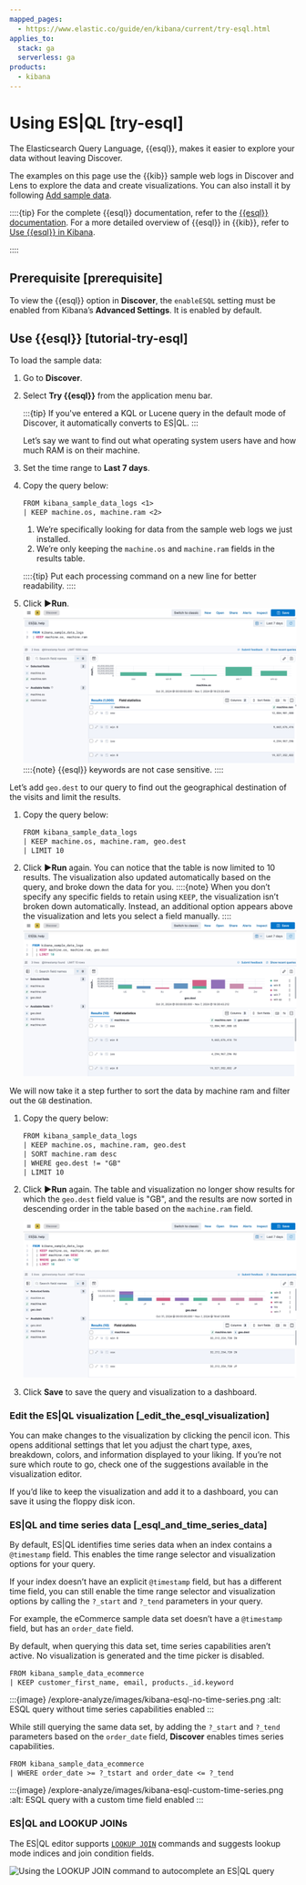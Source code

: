 ```yaml
---
mapped_pages:
  - https://www.elastic.co/guide/en/kibana/current/try-esql.html
applies_to:
  stack: ga
  serverless: ga
products:
  - kibana
---
```


# Using ES|QL [try-esql]

The Elasticsearch Query Language, {{esql}}, makes it easier to explore your data without leaving Discover.

The examples on this page use the {{kib}} sample web logs in Discover and Lens to explore the data and create visualizations. You can also install it by following [Add sample data](../index.md#gs-get-data-into-kibana).

::::{tip}
For the complete {{esql}} documentation, refer to the [{{esql}} documentation](../query-filter/languages/esql.md). For a more detailed overview of {{esql}} in {{kib}}, refer to [Use {{esql}} in Kibana](../query-filter/languages/esql-kibana.md).

::::



## Prerequisite [prerequisite]

To view the {{esql}} option in **Discover**, the `enableESQL` setting must be enabled from Kibana’s **Advanced Settings**. It is enabled by default.


## Use {{esql}} [tutorial-try-esql]

To load the sample data:

1. Go to **Discover**.
2. Select **Try {{esql}}** from the application menu bar.

   :::{tip}
   If you've entered a KQL or Lucene query in the default mode of Discover, it automatically converts to ES|QL.
   :::

   Let’s say we want to find out what operating system users have and how much RAM is on their machine.

3. Set the time range to **Last 7 days**.
4. Copy the query below:

    ```esql
    FROM kibana_sample_data_logs <1>
    | KEEP machine.os, machine.ram <2>
    ```

    1. We’re specifically looking for data from the sample web logs we just installed.
    2. We’re only keeping the `machine.os` and `machine.ram` fields in the results table.

   ::::{tip}
   Put each processing command on a new line for better readability.
   ::::

5. Click **▶Run**.
   ![An image of the query result](/explore-analyze/images/kibana-esql-machine-os-ram.png "")
   ::::{note}
   {{esql}} keywords are not case sensitive.
   ::::


Let’s add `geo.dest` to our query to find out the geographical destination of the visits and limit the results.

1. Copy the query below:

    ```esql
    FROM kibana_sample_data_logs
    | KEEP machine.os, machine.ram, geo.dest
    | LIMIT 10
    ```

2. Click **▶Run** again. You can notice that the table is now limited to 10 results. The visualization also updated automatically based on the query, and broke down the data for you.
   ::::{note}
   When you don’t specify any specific fields to retain using `KEEP`, the visualization isn’t broken down automatically. Instead, an additional option appears above the visualization and lets you select a field manually.
   ::::
   ![An image of the extended query result](/explore-analyze/images/kibana-esql-limit.png "")


We will now take it a step further to sort the data by machine ram and filter out the `GB` destination.

1. Copy the query below:

    ```esql
    FROM kibana_sample_data_logs
    | KEEP machine.os, machine.ram, geo.dest
    | SORT machine.ram desc
    | WHERE geo.dest != "GB"
    | LIMIT 10
    ```

2. Click **▶Run** again. The table and visualization no longer show results for which the `geo.dest` field value is "GB", and the results are now sorted in descending order in the table based on the `machine.ram` field.

    ![An image of the full query result](/explore-analyze/images/kibana-esql-full-query.png "")

3. Click **Save** to save the query and visualization to a dashboard.


### Edit the ES|QL visualization [_edit_the_esql_visualization]

You can make changes to the visualization by clicking the pencil icon. This opens additional settings that let you adjust the chart type, axes, breakdown, colors, and information displayed to your liking. If you’re not sure which route to go, check one of the suggestions available in the visualization editor.

If you’d like to keep the visualization and add it to a dashboard, you can save it using the floppy disk icon.


### ES|QL and time series data [_esql_and_time_series_data]

By default, ES|QL identifies time series data when an index contains a `@timestamp` field. This enables the time range selector and visualization options for your query.

If your index doesn’t have an explicit `@timestamp` field, but has a different time field, you can still enable the time range selector and visualization options by calling the `?_start` and `?_tend` parameters in your query.

For example, the eCommerce sample data set doesn’t have a `@timestamp` field, but has an `order_date` field.

By default, when querying this data set, time series capabilities aren’t active. No visualization is generated and the time picker is disabled.

```esql
FROM kibana_sample_data_ecommerce
| KEEP customer_first_name, email, products._id.keyword
```

:::{image} /explore-analyze/images/kibana-esql-no-time-series.png
:alt: ESQL query without time series capabilities enabled
:::

While still querying the same data set, by adding the `?_start` and `?_tend` parameters based on the `order_date` field, **Discover** enables times series capabilities.

```esql
FROM kibana_sample_data_ecommerce
| WHERE order_date >= ?_tstart and order_date <= ?_tend
```

:::{image} /explore-analyze/images/kibana-esql-custom-time-series.png
:alt: ESQL query with a custom time field enabled
:::


### ES|QL and LOOKUP JOINs

The ES|QL editor supports [`LOOKUP JOIN`](elasticsearch://reference/query-languages/esql/commands/processing-commands.md#esql-lookup-join) commands and suggests lookup mode indices and join condition fields.

![Using the LOOKUP JOIN command to autocomplete an ES|QL query](https://images.contentstack.io/v3/assets/bltefdd0b53724fa2ce/blte43a30a93241d650/67c23670045f5839e5bfd1e4/lookup-join-demo.gif)

